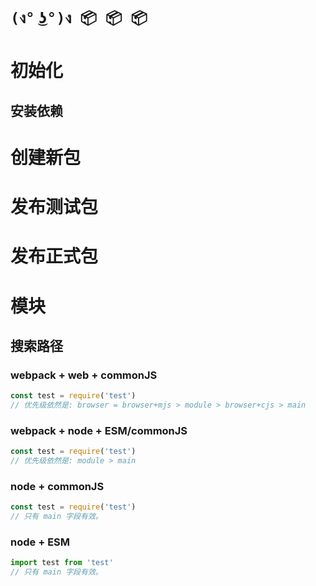 # `(ง° ͜ʖ°)ง 📦 📦 📦`

# 初始化

## 安装依赖

# 创建新包

# 发布测试包

# 发布正式包

# 模块

## 搜索路径

### webpack + web + commonJS

```javascript
const test = require('test')
// 优先级依然是: browser = browser+mjs > module > browser+cjs > main
```

### webpack + node + ESM/commonJS
```javascript
const test = require('test')
// 优先级依然是: module > main
```

### node + commonJS

```javascript
const test = require('test')
// 只有 main 字段有效。
```

### node + ESM

```javascript
import test from 'test'
// 只有 main 字段有效。
```